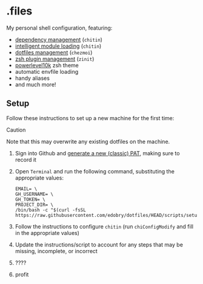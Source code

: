 # .files

My personal shell configuration, featuring:

- [dependency management](https://github.com/edobry/chitin) (`chitin`)
- [intelligent module loading]((https://github.com/edobry/chitin)) (`chitin`)
- [dotfiles management](https://www.chezmoi.io/) (`chezmoi`)
- [zsh plugin management](https://github.com/zdharma-continuum/zinit/) (`zinit`)
- [powerlevel10k](https://github.com/romkatv/powerlevel10k) zsh theme
- automatic envfile loading
- handy aliases
- and much more!

## Setup

Follow these instructions to set up a new machine for the first time:

> [!CAUTION]
> Note that this may overwrite any existing dotfiles on the machine.

1. Sign into Github and [generate a new (classic) PAT](https://github.com/settings/tokens/new), making sure to record it
2. Open `Terminal` and run the following command, substituting the appropriate values:

    ```shell
    EMAIL= \
    GH_USERNAME= \
    GH_TOKEN= \
    PROJECT_DIR= \
    /bin/bash -c "$(curl -fsSL https://raw.githubusercontent.com/edobry/dotfiles/HEAD/scripts/setup.sh)"
    ```

3. Follow the instructions to configure `chitin` (run `chiConfigModify` and fill in the appropriate values)
4. Update the instructions/script to account for any steps that may be missing, incomplete, or incorrect
5. ????
6. profit
